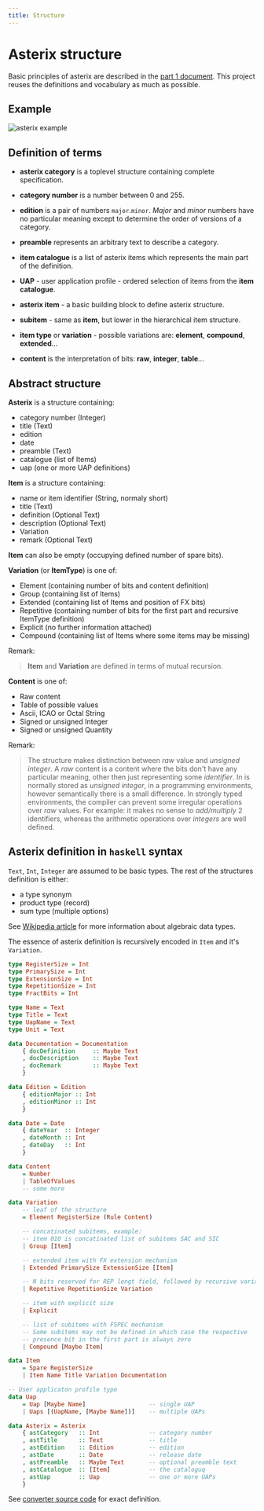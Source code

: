 ```yaml
---
title: Structure
---
```


# Asterix structure

Basic principles of asterix are described in the
[part 1 document](https://www.eurocontrol.int/publication/eurocontrol-specification-surveillance-data-exchange-part-i).
This project reuses the definitions and vocabulary as much as possible.

## Example

![asterix example](/images/asterix-example.svg.png)

## Definition of terms

* **asterix category** is a toplevel structure containing complete specification.

* **category number** is a number between 0 and 255.

* **edition** is a pair of numbers `major`.`minor`. *Major* and *minor* numbers have no particular meaning
  except to determine the order of versions of a category.

* **preamble** represents an arbitrary text to describe a category.

* **item catalogue** is a list of asterix items which represents the main part of the definition.

* **UAP** - user application profile - ordered selection of items from the **item catalogue**.

* **asterix item** - a basic building block to define asterix structure.

* **subitem** - same as **item**, but lower in the hierarchical item structure.

* **item type** or **variation** - possible variations are: **element**, **compound**, **extended**...

* **content** is the interpretation of bits: **raw**, **integer**, **table**...

## Abstract structure

**Asterix** is a structure containing:

- category number (Integer)
- title (Text)
- edition
- date
- preamble (Text)
- catalogue (list of Items)
- uap (one or more UAP definitions)

**Item** is a structure containing:

- name or item identifier (String, normaly short)
- title (Text)
- definition (Optional Text)
- description (Optional Text)
- Variation
- remark (Optional Text)

**Item** can also be empty (occupying defined number of spare bits).

**Variation** (or **ItemType**) is one of:

- Element (containing number of bits and content definition)
- Group (containing list of Items)
- Extended (containing list of Items and position of FX bits)
- Repetitive (containing number of bits for the first part and recursive ItemType definition)
- Explicit (no further information attached)
- Compound (containing list of Items where some items may be missing)

Remark:

> **Item** and **Variation** are defined in terms of mutual recursion.

**Content** is one of:

- Raw content
- Table of possible values
- Ascii, ICAO or Octal String
- Signed or unsigned Integer
- Signed or unsigned Quantity

Remark:

> The structure makes distinction between *raw* value and *unsigned integer*.
> A *raw* content is a content where the bits don't have any particular meaning,
> other then just representing some *identifier*. In is normally stored as *unsigned integer*,
> in a programming environments, however semantically there is a small difference.
> In strongly typed environments, the compiler can prevent some irregular
> operations over *raw* values. For example: it makes no sense to
> *add/multiply* 2 identifiers, whereas the arithmetic operations over
> *integers* are well defined.

## Asterix definition in `haskell` syntax

`Text`, `Int`, `Integer` are assumed to be basic types.
The rest of the structures definition is either:

- a type synonym
- product type (record)
- sum type (multiple options)

See [Wikipedia article](https://en.wikipedia.org/wiki/Algebraic_data_type)
for more information about algebraic data types.

The essence of asterix definition is recursively encoded in `Item` and it's `Variation`.

```haskell
type RegisterSize = Int
type PrimarySize = Int
type ExtensionSize = Int
type RepetitionSize = Int
type FractBits = Int

type Name = Text
type Title = Text
type UapName = Text
type Unit = Text

data Documentation = Documentation
    { docDefinition     :: Maybe Text
    , docDescription    :: Maybe Text
    , docRemark         :: Maybe Text
    }

data Edition = Edition
    { editionMajor :: Int
    , editionMinor :: Int
    }

data Date = Date
    { dateYear  :: Integer
    , dateMonth :: Int
    , dateDay   :: Int
    }

data Content
    = Number
    | TableOfValues
    -- some more

data Variation
    -- leaf of the structure
    = Element RegisterSize (Rule Content)

    -- concatinated subitems, example:
    -- item 010 is concatinated list of subitems SAC and SIC
    | Group [Item]

    -- extended item with FX extension mechanism
    | Extended PrimarySize ExtensionSize [Item]

    -- N bits reserved for REP lengt field, followed by recursive variation
    | Repetitive RepetitionSize Variation

    -- item with explicit size
    | Explicit

    -- list of subitems with FSPEC mechanism
    -- Some subitems may not be defined in which case the respective
    -- presence bit in the first part is always zero
    | Compound [Maybe Item]

data Item
    = Spare RegisterSize
    | Item Name Title Variation Documentation

-- User applicaton profile type
data Uap
    = Uap [Maybe Name]                  -- single UAP
    | Uaps [(UapName, [Maybe Name])]    -- multiple UAPs

data Asterix = Asterix
    { astCategory   :: Int              -- category number
    , astTitle      :: Text             -- title
    , astEdition    :: Edition          -- edition
    , astDate       :: Date             -- release date
    , astPreamble   :: Maybe Text       -- optional preamble text
    , astCatalogue  :: [Item]           -- the cataloguq
    , astUap        :: Uap              -- one or more UAPs
    }
```

See [converter source code](https://github.com/zoranbosnjak/asterix-specs/blob/master/converter/src/Data/Asterix/Types.hs)
for exact definition.

